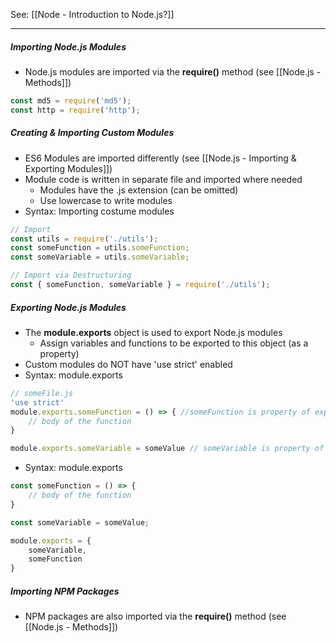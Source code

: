 See: [[Node - Introduction to Node.js?]]

--- 
##### Importing Node.js Modules
* Node.js modules are imported via the **require()** method (see [[Node.js - Methods]])
```js
const md5 = require('md5'); 
const http = require('http'); 
```

##### Creating & Importing Custom Modules
* ES6 Modules are imported differently (see [[Node.js - Importing & Exporting Modules]])
* Module code is written in separate file and imported where needed
	* Modules have the .js extension (can be omitted)
	* Use lowercase to write modules
* Syntax: Importing costume modules
```js
// Import
const utils = require('./utils');
const someFunction = utils.someFunction;
const someVariable = utils.someVariable;

// Import via Destructuring
const { someFunction, someVariable } = require('./utils');
```

##### Exporting Node.js Modules
* The **module.exports** object is used to export Node.js modules
	* Assign variables and functions to be exported to this object (as a property)
* Custom modules do NOT have 'use strict' enabled
* Syntax: module.exports
```js
// someFile.js
'use strict'
module.exports.someFunction = () => { //someFunction is property of exports obj
	// body of the function
}

module.exports.someVariable = someValue // someVariable is property of exports obj
```
* Syntax: module.exports
```js
const someFunction = () => {
	// body of the function
}

const someVariable = someValue;

module.exports = {
	someVariable,
	someFunction
}
```

##### Importing NPM Packages
* NPM packages are also imported via the **require()** method (see [[Node.js - Methods]])

